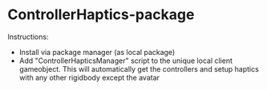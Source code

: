 # ControllerHaptics-package

Instructions:

* Install via package manager (as local package)
* Add "ControllerHapticsManager" script to the unique local client gameobject. This will automatically get the controllers and setup haptics with any other rigidbody except the avatar
